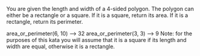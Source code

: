 You are given the length and width of a 4-sided polygon. The polygon can either be a rectangle or a square.
If it is a square, return its area. If it is a rectangle, return its perimeter.

area_or_perimeter(6, 10) --> 32
area_or_perimeter(3, 3) --> 9
Note: for the purposes of this kata you will assume that it is a square if its length and width are equal, otherwise it is a rectangle.

